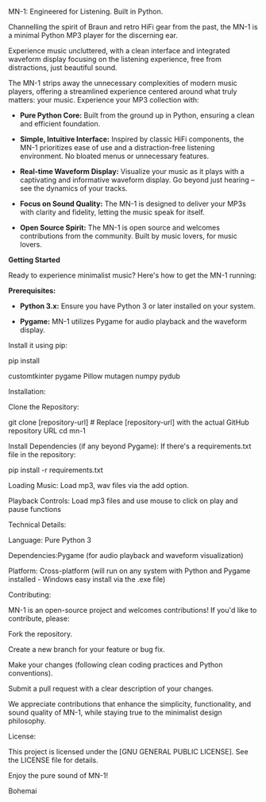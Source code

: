 MN-1: Engineered for Listening. Built in Python.

Channelling the spirit of Braun and retro HiFi gear from the past, the MN-1 is a minimal Python MP3 player for the discerning ear.

Experience music uncluttered, with a clean interface and integrated waveform display focusing on the listening experience, free from distractions, just beautiful sound.

The MN-1 strips away the unnecessary complexities of modern music players, offering a streamlined experience centered around what truly matters: your music.  Experience your MP3 collection with:

* **Pure Python Core:**  Built from the ground up in Python, ensuring a clean and efficient foundation.

* **Simple, Intuitive Interface:** Inspired by classic HiFi components, the MN-1 prioritizes ease of use and a distraction-free listening environment.  No bloated menus or unnecessary features.

* **Real-time Waveform Display:** Visualize your music as it plays with a captivating and informative waveform display. Go beyond just hearing – see the dynamics of your tracks.

* **Focus on Sound Quality:**  The MN-1 is designed to deliver your MP3s with clarity and fidelity, letting the music speak for itself.

* **Open Source Spirit:**  The MN-1 is open source and welcomes contributions from the community.  Built by music lovers, for music lovers.

**Getting Started**

Ready to experience minimalist music? Here's how to get the MN-1 running:

**Prerequisites:**

* **Python 3.x:** Ensure you have Python 3 or later installed on your system.

* **Pygame:**  MN-1 utilizes Pygame for audio playback and the waveform display. 

Install it using pip:
 
pip install

customtkinter
pygame
Pillow
mutagen
numpy
pydub


Installation:

Clone the Repository:

git clone [repository-url]  # Replace [repository-url] with the actual GitHub repository URL
cd mn-1

Install Dependencies (if any beyond Pygame): If there's a requirements.txt file in the repository:

pip install -r requirements.txt

Loading Music: Load mp3, wav files via the add option.

Playback Controls: Load mp3 files and use mouse to click on play and pause functions

Technical Details:

Language: Pure Python 3

Dependencies:Pygame (for audio playback and waveform visualization)


Platform: Cross-platform (will run on any system with Python and Pygame installed - Windows easy install via the .exe file)


Contributing:

MN-1 is an open-source project and welcomes contributions! If you'd like to contribute, please:

Fork the repository.

Create a new branch for your feature or bug fix.

Make your changes (following clean coding practices and Python conventions).

Submit a pull request with a clear description of your changes.

We appreciate contributions that enhance the simplicity, functionality, and sound quality of MN-1, while staying true to the minimalist design philosophy.

License:

This project is licensed under the [GNU GENERAL PUBLIC LICENSE]. See the LICENSE file for details.

Enjoy the pure sound of MN-1!

Bohemai

